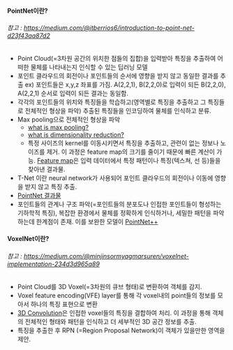 #### PointNet이란?
###### 참고 : https://medium.com/@itberrios6/introduction-to-point-net-d23f43aa87d2
  - Point Cloud(=3차원 공간의 위치한 점들의 집합)을 입력받아 특징을 추출하여 어떠한 물체를 나타내는지 인식할 수 있는 딥러닝 모델
  - 포인트 클라우드의 회전이나 포인트들의 순서에 영향을 받지 않고 동일한 결과를 추출
    ex) 포인트들은 x,y,z 좌표를 가짐. A(2,2,1), B(2,2,0)로 입력이 되든 B(2,2,0), A(2,2,1) 순서로 입력이 되든 결과는 동일함.
  - 각각의 포인트들의 위치와 특징들을 학습하고(영역별로 특징을 추출하고 그 특징들로 전체적인 형상을 파악) 추출된 특징들을 인코딩하여 물체를 인식하고 분류.
  - Max pooling으로 전체적인 형상을 파악
    - [what is max pooling?]
    - [what is dimensionality reduction?]
    - 특정 사이즈의 kernel를 이동시키면서 특징을 추출하고, 관련이 없는 정보나 노이즈를 제거.
      이 과정은 feature map의 크기를 줄이기 때문에 빠른 계산이 가능. [Feature map]은 입력 데이터에서 특정 패턴이나 특징(텍스쳐, 선 등)들을 찾아낸 결과물.
  - T-Net 이란 neural network가 사용되어 포인트 클라우드의 회전이나 이동에 영향을 받지 않고 특징 추출.
  - [PointNet 결과물]
  - 포인트들의 관계나 구조 파악(=포인트들의 분포도나 인접한 포인트들이 형성하는 기하학적 특징), 복잡한 환경에서 물체를 정확하게 인식하거나,
    세밀한 패턴을 파악하는데 한계점이 존재. 이를 보완한 모델이 [PointNet++]

#### VoxelNet이란?
###### 참고 : https://medium.com/@minjinsormyagmarsuren/voxelnet-implementation-234d3d965a89
  - Point Cloud를 3D Voxel(=3차원의 큐브 형태)로 변환하여 객체를 감지.
  - Voxel feature encoding(VFE) layer를 통해 각 voxel내의 point들의 정보를 모아서 하나의 특징 표현으로 변환
  - [3D Convolution]은 인접한 voxel들의 특징을 결합하여 처리. 이 과정을 통해 객체의 전체적인 형태와 패턴을 인식하고 더 세부적인 3D 공간 정보를 추출.
  - 특징을 추출한 후 RPN (=Region Proposal Network)이 객체가 있을만한 영역을 제안.



[3D Convolution]: https://www.kaggle.com/code/shivamb/3d-convolutions-understanding-use-case
[PointNet++]: https://proceedings.neurips.cc/paper_files/paper/2017/file/d8bf84be3800d12f74d8b05e9b89836f-Paper.pdf
[PointNet 결과물]: https://stanford.edu/~rqi/pointnet/
[what is max pooling?]: https://www.alooba.com/skills/concepts/deep-learning/max-pooling/
[what is dimensionality reduction?]: https://www.ibm.com/think/topics/dimensionality-reduction
[Feature map]: https://www.ultralytics.com/glossary/feature-maps#:~:text=Feature%20maps%20are%20a%20fundamental,understand%20and%20interpret%20complex%20patterns
